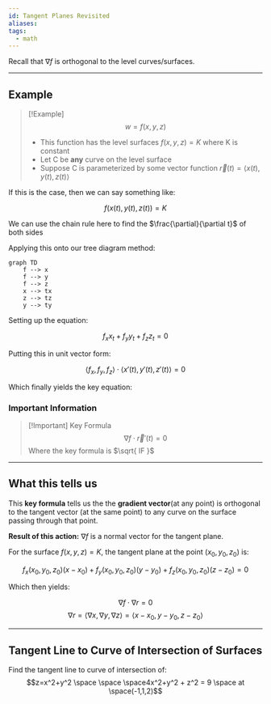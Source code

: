```yaml
---
id: Tangent Planes Revisited
aliases: 
tags:
  - math
---
```


Recall that $\nabla f$ is orthogonal to the level curves/surfaces.

---

## Example

>[!Example]
> $$ w = f(x,y,z)$$
>-  This function has the level surfaces $f(x,y,z) = K$ where K is constant
> - Let C be **any** curve on the level surface
> - Suppose C is parameterized by some vector function $\vec{r}(t)=\langle x(t), y(t), z(t) \rangle$

If this is the case, then we can say something like:

$$f(x(t),y(t),z(t)) = K$$

We can use the chain rule here to find the $\frac{\partial}{\partial t}$ of both sides

Applying this onto our tree diagram method:

```mermaid
graph TD
    f --> x
    f --> y
	f --> z
    x --> tx
    z --> tz
    y --> ty
```

Setting up the equation:

$$f_{x}x_{t}+f_{y}y_{t}+f_{z}z_{t} = 0$$

Putting this in unit vector form:

$$\langle f_{x}, f_{y}, f_{z} \rangle \cdot \langle x'(t), y'(t), z'(t) \rangle = 0$$

Which finally yields the key equation:

### Important Information

>[!Important] Key Formula
> $$\nabla f \cdot \vec{r}'(t) = 0$$
> Where the key formula is $\sqrt{ IF }$

---

## What this tells us

This **key formula** tells us the the **gradient vector**(at any point) is orthogonal to the tangent vector (at the same point) to any curve on the surface passing through that point.

**Result of this action:**
$\nabla f$ is a normal vector for the tangent plane.

For the surface $f(x,y,z) = K$, the tangent plane at the point $(x_{0},y_{0},z_{0})$ is:

$$f_{x}(x_{0},y_{0}, z_{0})(x-x_{0}) + f_{y}(x_{0},y_{0},z_{0})(y-y_{0}) + f_{z}(x_{0},y_{0},z_{0})(z-z_{0}) = 0$$

Which then yields:

$$\nabla f \cdot \nabla r = 0$$
$$\nabla r = \langle \nabla x,\nabla y,\nabla z \rangle = \langle x-x_{0}, y- y_{0}, z-z_{0} \rangle$$

---

## Tangent Line to Curve of Intersection of Surfaces

Find the tangent line to curve of intersection of:
$$z=x^2+y^2 \space \space \space4x^2+y^2 + z^2 = 9 \space at \space(-1,1,2)$$


